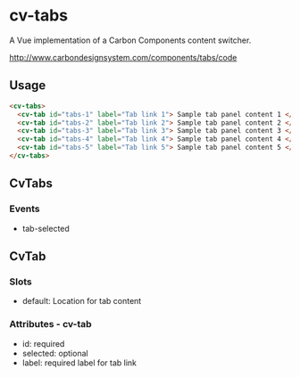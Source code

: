 # cv-tabs

A Vue implementation of a Carbon Components content switcher.

http://www.carbondesignsystem.com/components/tabs/code

## Usage

```html
<cv-tabs>
  <cv-tab id="tabs-1" label="Tab link 1"> Sample tab panel content 1 </cv-tab>
  <cv-tab id="tabs-2" label="Tab link 2"> Sample tab panel content 2 </cv-tab>
  <cv-tab id="tabs-3" label="Tab link 3"> Sample tab panel content 3 </cv-tab>
  <cv-tab id="tabs-4" label="Tab link 4"> Sample tab panel content 4 </cv-tab>
  <cv-tab id="tabs-5" label="Tab link 5"> Sample tab panel content 5 </cv-tab>
</cv-tabs>
```

## CvTabs

### Events

- tab-selected

## CvTab

### Slots

- default: Location for tab content

### Attributes - cv-tab

- id: required
- selected: optional
- label: required label for tab link
